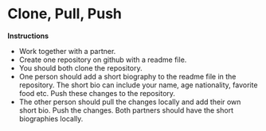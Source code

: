 # Clone, Pull, Push

**Instructions**
* Work together with a partner. 
* Create one repository on github with a readme file. 
* You should both clone the repository. 
* One person should add a short biography to the readme file in the repository. The short bio can include your name, age nationality, favorite food etc. Push these changes to the repository.
* The other person should pull the changes locally and add their own short bio. Push the changes. Both partners should have the short biographies locally.  